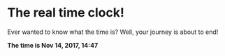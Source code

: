 # The real time clock!

Ever wanted to know what the time is? Well, your journey is about to end!

**The time is Nov 14, 2017, 14:47**